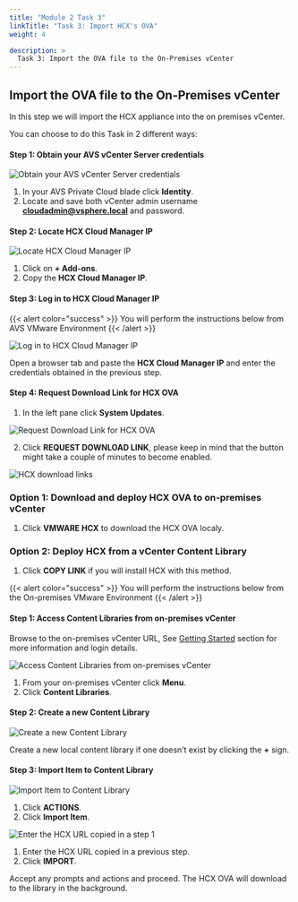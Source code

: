 ```yaml
---
title: "Module 2 Task 3"
linkTitle: "Task 3: Import HCX's OVA"
weight: 4

description: >
  Task 3: Import the OVA file to the On-Premises vCenter
---
```


## **Import the OVA file to the On-Premises vCenter**

In this step we will import the HCX appliance into the on premises vCenter.

You can choose to do this Task in 2 different ways:

#### Step 1: Obtain your AVS vCenter Server credentials

![Obtain your AVS vCenter Server credentials](Mod2Task3Pic1.png)

1. In your AVS Private Cloud blade click **Identity**.
2. Locate and save both vCenter admin username **cloudadmin@vsphere.local** and password.

#### Step 2: Locate HCX Cloud Manager IP

![Locate HCX Cloud Manager IP](Mod2Task3Pic2.png)

1. Click on **+ Add-ons**.
2. Copy the **HCX Cloud Manager IP**.

#### Step 3: Log in to HCX Cloud Manager IP

{{< alert color="success" >}}
You will perform the instructions below from AVS VMware Environment
{{< /alert >}}

![Log in to HCX Cloud Manager IP](Mod2Task3Pic3.png)

Open a browser tab and paste the **HCX Cloud Manager IP** and enter the credentials obtained in the previous step.

#### Step 4: Request Download Link for HCX OVA

1. In the left pane click **System Updates**.

![Request Download Link for HCX OVA](Mod2Task3Pic4.png)

2. Click **REQUEST DOWNLOAD LINK**, please keep in mind that the button might take a couple of minutes to become enabled.

![HCX download links](Mod2Task3Pic5.png)

### **Option 1: Download and deploy HCX OVA to on-premises vCenter**

1. Click **VMWARE HCX** to download the HCX OVA localy.

### **Option 2: Deploy HCX from a vCenter Content Library**

1. Click **COPY LINK** if you will install HCX with this method.

{{< alert color="success" >}}
You will perform the instructions below from the On-premises VMware Environment
{{< /alert >}}

#### Step 1: Access Content Libraries from on-premises vCenter

Browse to the on-premises vCenter URL, See [Getting Started](../../#on-premises-vmware-lab-environment) section for more information and login details.

![Access Content Libraries from on-premises vCenter](Mod2Task3Pic6.png)

1. From your on-premises vCenter click **Menu**.
2. Click **Content Libraries**.

#### Step 2: Create a new Content Library

![Create a new Content Library](Mod2Task3Pic7.png)

Create a new local content library if one doesn’t exist by clicking the **+** sign.

#### Step 3: Import Item to Content Library

![Import Item to Content Library](Mod2Task3Pic8.png)

1. Click **ACTIONS**.
2. Click **Import Item**.

![Enter the HCX URL copied in a step 1](Mod2Task3Pic9.png)

1. Enter the HCX URL copied in a previous step.
2. Click **IMPORT**.

Accept any prompts and actions and proceed. The HCX OVA will download to the library in the background.

